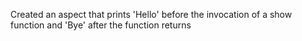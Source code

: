 Created an aspect that prints 'Hello' before the invocation of a show function and 'Bye' after the function returns
